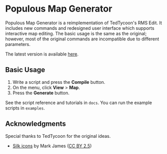 # Populous Map Generator

Populous Map Generator is a reimplementation of TedTycoon's RMS Edit. It includes new commands and redesigned user interface which supports interactive map editing. The basic usage is the same as the original; however, most of the original commands are incompatible due to different parameters.

The latest version is available [here](https://github.com/coota11/popgen/releases).

## Basic Usage

1. Write a script and press the **Compile** button.
2. On the menu, click **View** > **Map**.
3. Press the **Generate** button.

See the script reference and tutorials in `docs`. You can run the example scripts in `examples`.

## Acknowledgments

Special thanks to TedTycoon for the original ideas.

- [Silk icons](http://www.famfamfam.com/lab/icons/silk/) by Mark James ([CC BY 2.5](https://creativecommons.org/licenses/by/2.5/))
